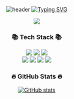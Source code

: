 <div align="center">
  
  ![header](https://capsule-render.vercel.app/api?type=waving&color=85A0FF&text=&animation=twinkling&height=130)
[![Typing SVG](https://readme-typing-svg.demolab.com?font=Alkatra&weight=500&size=45&duration=3500&pause=3&color=85A0FF&center=true&vCenter=false&multiline=true&repeat=true&width=1000&height=100&lines=Welcome+to+cowboysj's+GitHub!👋)](https://git.io/typing-svg)

<img src = "https://media.tenor.com/W6JsMxnBKZIAAAAC/dancing-cat.gif"/>

</div>

<h3 align="center">📚 Tech Stack 📚</h3>
<p align="center">

<img src="https://img.shields.io/badge/python-3776AB?style=for-the-badge&logo=python&logoColor=white"> 
  <img src="https://img.shields.io/badge/c++-00599C?style=for-the-badge&logo=c%2B%2B&logoColor=white">
    <img src="https://img.shields.io/badge/javascript-F7DF1E?style=for-the-badge&logo=javascript&logoColor=black">
    <br>
   <img src="https://img.shields.io/badge/html5-E34F26?style=for-the-badge&logo=html5&logoColor=white"> 
  <img src="https://img.shields.io/badge/css-1572B6?style=for-the-badge&logo=css3&logoColor=white"> 
   <img src="https://img.shields.io/badge/react-61DAFB?style=for-the-badge&logo=react&logoColor=black"> 
   <img src="https://img.shields.io/badge/redux-764ABC?style=for-the-badge&logo=redux&logoColor=white"> 
  
  <br>


</p>

<h3 align="center">🔥 GitHub Stats 🔥</h3>
<div  align="center">
  
 [![GitHub stats](https://github-readme-stats.vercel.app/api?username=cowboysj&theme=dracula)](https://github.com/anuraghazra/github-readme-stats)
</div>
